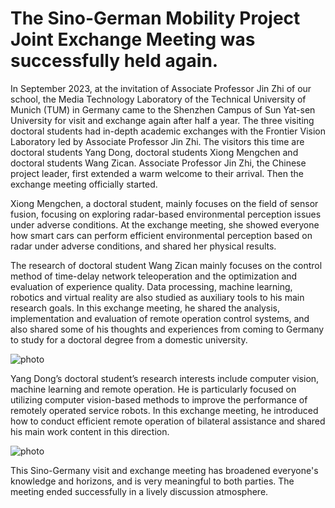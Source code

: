 # The Sino-German Mobility Project Joint Exchange Meeting was successfully held again.

In September 2023, at the invitation of Associate Professor Jin Zhi of our school, the Media Technology Laboratory of the Technical University of Munich (TUM) in Germany came to the Shenzhen Campus of Sun Yat-sen University for visit and exchange again after half a year. The three visiting doctoral students had in-depth academic exchanges with the Frontier Vision Laboratory led by Associate Professor Jin Zhi. The visitors this time are doctoral students Yang Dong, doctoral students Xiong Mengchen and doctoral students Wang Zican. Associate Professor Jin Zhi, the Chinese project leader, first extended a warm welcome to their arrival. Then the exchange meeting officially started.

Xiong Mengchen, a doctoral student, mainly focuses on the field of sensor fusion, focusing on exploring radar-based environmental perception issues under adverse conditions. At the exchange meeting, she showed everyone how smart cars can perform efficient environmental perception based on radar under adverse conditions, and shared her physical results.

The research of doctoral student Wang Zican mainly focuses on the control method of time-delay network teleoperation and the optimization and evaluation of experience quality. Data processing, machine learning, robotics and virtual reality are also studied as auxiliary tools to his main research goals. In this exchange meeting, he shared the analysis, implementation and evaluation of remote operation control systems, and also shared some of his thoughts and experiences from coming to Germany to study for a doctoral degree from a domestic university.

![photo](https://github.com/FVL2020/fvl.github.com/blob/master/news_photos/SG_again1.HEIC)

Yang Dong’s doctoral student’s research interests include computer vision, machine learning and remote operation. He is particularly focused on utilizing computer vision-based methods to improve the performance of remotely operated service robots. In this exchange meeting, he introduced how to conduct efficient remote operation of bilateral assistance and shared his main work content in this direction.

![photo](https://github.com/FVL2020/fvl.github.com/blob/master/news_photos/SG_again2.HEIC)

This Sino-Germany visit and exchange meeting has broadened everyone's knowledge and horizons, and is very meaningful to both parties. The meeting ended successfully in a lively discussion atmosphere.
